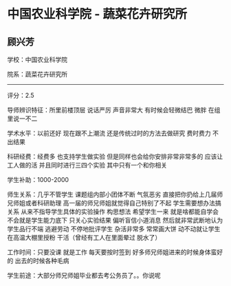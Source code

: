 # 中国农业科学院 - 蔬菜花卉研究所

## 顾兴芳

学校：中国农业科学院

院系：蔬菜花卉研究所

* * *

评分：2.5

导师辨识特征：所里前楼顶层 说话严厉 声音非常大 有时候会轻微结巴 微胖 在组里说一不二

学术水平：以前还好 现在跟不上潮流 还是传统过时的方法去做研究 费时费力 不出结果

科研经费：经费多 也支持学生做实验 但是同样也会给你安排非常非常多的 应该让工人做的活 并且同时进行三四个实验 其中只有一个和你相关

学生补助：1000-2000

师生关系：几乎不管学生 课题组内部小团体不断 气氛恶劣 直接把你扔给上几届师兄师姐或者科研助理 高一届的师兄师姐就觉得自己特别了不起 学生需要想办法搞关系 从来不指导学生具体的实验操作 构思想法 希望学生一来 就是啥都能自学会 不会就是学生能力底下 只关心实验结果 偏听盲信小道消息 然后就非常武断地认为学生品行不端 逃避劳动 不停地批评学生 杂活非常多 常常画大饼 动不动就让学生在高温大棚里授粉 干活（曾经有工人在里面晕过 脱水了）

工作时间：只要没课 就是工作 每天要按时签到 好多师兄师姐进来的时候身体蛮好的 出去的时候各种毛病

学生前途：大部分师兄师姐毕业都去考公务员了。。你说呢